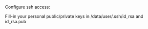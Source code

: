 Configure ssh access:

Fill-in your personal public/private keys in /data/user/.ssh/id_rsa and id_rsa.pub